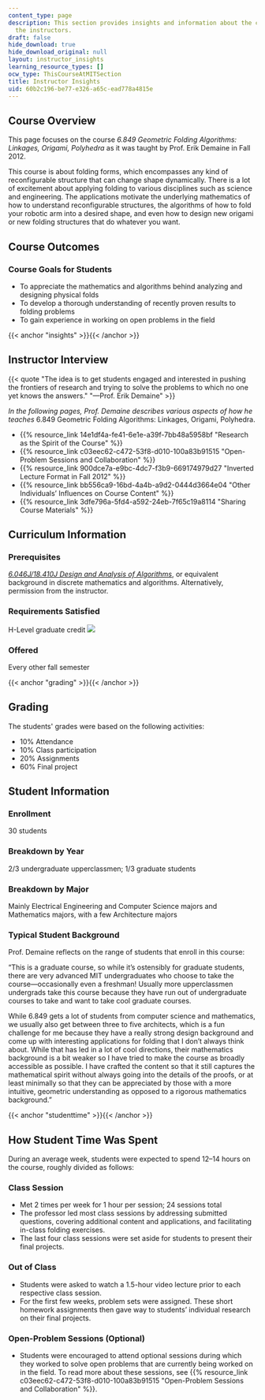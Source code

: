 ```yaml
---
content_type: page
description: This section provides insights and information about the course from
  the instructors.
draft: false
hide_download: true
hide_download_original: null
layout: instructor_insights
learning_resource_types: []
ocw_type: ThisCourseAtMITSection
title: Instructor Insights
uid: 60b2c196-be77-e326-a65c-ead778a4815e
---
```

## Course Overview

This page focuses on the course _6.849 Geometric Folding Algorithms: Linkages, Origami, Polyhedra_ as it was taught by Prof. Erik Demaine in Fall 2012.

This course is about folding forms, which encompasses any kind of reconfigurable structure that can change shape dynamically. There is a lot of excitement about applying folding to various disciplines such as science and engineering. The applications motivate the underlying mathematics of how to understand reconfigurable structures, the algorithms of how to fold your robotic arm into a desired shape, and even how to design new origami or new folding structures that do whatever you want.

## Course Outcomes

### Course Goals for Students

- To appreciate the mathematics and algorithms behind analyzing and designing physical folds
- To develop a thorough understanding of recently proven results to folding problems
- To gain experience in working on open problems in the field

{{< anchor "insights" >}}{{< /anchor >}}

## Instructor Interview

{{< quote "The idea is to get students engaged and interested in pushing the frontiers of research and trying to solve the problems to which no one yet knows the answers." "—Prof. Erik Demaine" >}}

_In the following pages, Prof. Demaine describes various aspects of how he teaches_ 6.849 Geometric Folding Algorithms: Linkages, Origami, Polyhedra.

- {{% resource_link 14e1df4a-fe41-6e1e-a39f-7bb48a5958bf "Research as the Spirit of the Course" %}}
- {{% resource_link c03eec62-c472-53f8-d010-100a83b91515 "Open-Problem Sessions and Collaboration" %}}
- {{% resource_link 900dce7a-e9bc-4dc7-f3b9-669174979d27 "Inverted Lecture Format in Fall 2012" %}}
- {{% resource_link bb556ca9-16bd-4a4b-a9d2-0444d3664e04 "Other Individuals’ Influences on Course Content" %}}
- {{% resource_link 3dfe796a-5fd4-a592-24eb-7f65c19a8114 "Sharing Course Materials" %}}

## Curriculum Information

### Prerequisites

[_6.046J/18.410J Design and Analysis of Algorithms_](/courses/6-046j-design-and-analysis-of-algorithms-spring-2012), or equivalent background in discrete mathematics and algorithms. Alternatively, permission from the instructor.

### Requirements Satisfied

H-Level graduate credit ![](/images/educator/icon-question-hlevel.png)

### Offered

Every other fall semester

{{< anchor "grading" >}}{{< /anchor >}}

## Grading

The students' grades were based on the following activities:

- 10% Attendance
- 10% Class participation
- 20% Assignments
- 60% Final project

## Student Information

### Enrollment

30 students

### Breakdown by Year

2/3 undergraduate upperclassmen; 1/3 graduate students

### Breakdown by Major

Mainly Electrical Engineering and Computer Science majors and Mathematics majors, with a few Architecture majors

### Typical Student Background

Prof. Demaine reflects on the range of students that enroll in this course:

“This is a graduate course, so while it’s ostensibly for graduate students, there are very advanced MIT undergraduates who choose to take the course—occasionally even a freshman! Usually more upperclassmen undergrads take this course because they have run out of undergraduate courses to take and want to take cool graduate courses.

While 6.849 gets a lot of students from computer science and mathematics, we usually also get between three to five architects, which is a fun challenge for me because they have a really strong design background and come up with interesting applications for folding that I don’t always think about. While that has led in a lot of cool directions, their mathematics background is a bit weaker so I have tried to make the course as broadly accessible as possible. I have crafted the content so that it still captures the mathematical spirit without always going into the details of the proofs, or at least minimally so that they can be appreciated by those with a more intuitive, geometric understanding as opposed to a rigorous mathematics background.”

{{< anchor "studenttime" >}}{{< /anchor >}}

## How Student Time Was Spent

During an average week, students were expected to spend 12–14 hours on the course, roughly divided as follows:

### Class Session

- Met 2 times per week for 1 hour per session; 24 sessions total
- The professor led most class sessions by addressing submitted questions, covering additional content and applications, and facilitating in-class folding exercises.
- The last four class sessions were set aside for students to present their final projects.

### Out of Class

- Students were asked to watch a 1.5-hour video lecture prior to each respective class session.
- For the first few weeks, problem sets were assigned. These short homework assignments then gave way to students’ individual research on their final projects.

### Open-Problem Sessions (Optional)

- Students were encouraged to attend optional sessions during which they worked to solve open problems that are currently being worked on in the field. To read more about these sessions, see {{% resource_link c03eec62-c472-53f8-d010-100a83b91515 "Open-Problem Sessions and Collaboration" %}}.